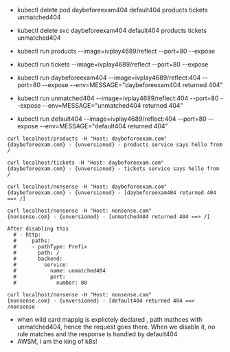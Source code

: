 - kubectl delete pod daybeforeexam404  default404 products tickets unmatched404
- kubectl delete svc daybeforeexam404  default404 products tickets unmatched404

- kubectl run products --image=ivplay4689/reflect --port=80 --expose
- kubectl run tickets --image=ivplay4689/reflect --port=80 --expose
- kubectl run daybeforeexam404 --image=ivplay4689/reflect:404 --port=80 --expose --env=MESSAGE="daybeforeexam404 returned 404"
- kubectl run unmatched404 --image=ivplay4689/reflect:404 --port=80 --expose --env=MESSAGE="unmatched404 returned 404"
- kubectl run default404 --image=ivplay4689/reflect:404 --port=80 --expose --env=MESSAGE="default404 returned 404"
```
curl localhost/products -H "Host: daybeforeexam.com"
{daybeforeexam.com} - {unversioned} - products service says hello from /

curl localhost/tickets -H "Host: daybeforeexam.com"
{daybeforeexam.com} - {unversioned} - tickets service says hello from /

curl localhost/nonsense -H "Host: daybeforeexam.com"
{daybeforeexam.com} - {unversioned} - [daybeforeexam404 returned 404 ==> /]

curl localhost/nonsense -H "Host: nonsense.com"
{nonsense.com} - {unversioned} - [unmatched404 returned 404 ==> /]

After disabling this
  # - http:
  #     paths:
  #     - pathType: Prefix
  #       path: /
  #       backend:
  #         service:
  #           name: unmatched404
  #           port:
  #             number: 80

curl localhost/nonsense -H "Host: nonsense.com"
{nonsense.com} - {unversioned} - [default404 returned 404 ==> /nonsense
```
- when wild card mappig is explictely declared , path mathces with unmatched404, hence the request goes there. When we disable it, no rule matches and the response is handled by default404
- AWSM, i am the king of k8s!